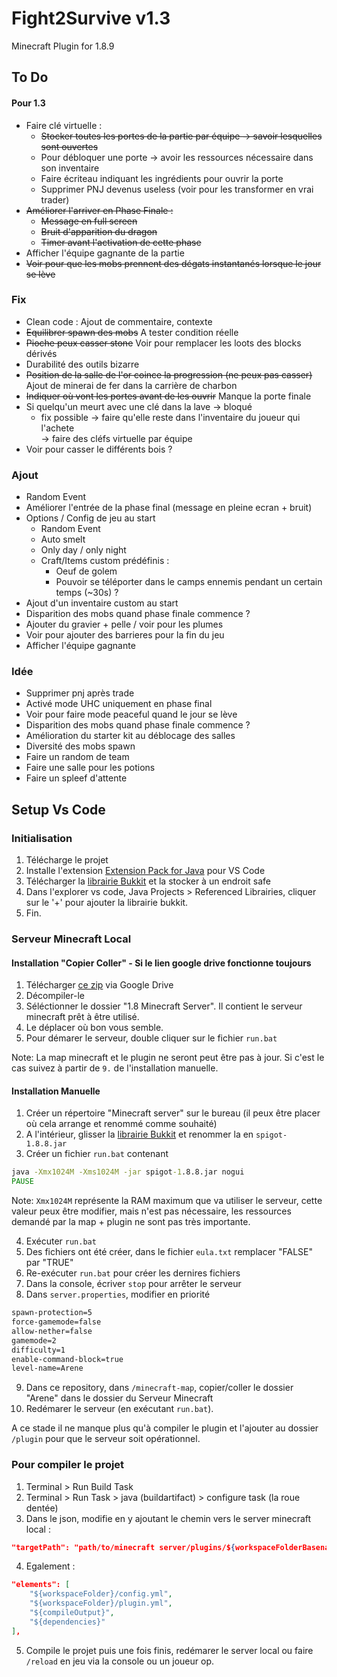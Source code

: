 # Fight2Survive v1.3

Minecraft Plugin for 1.8.9

## To Do

#### Pour 1.3

- Faire clé virtuelle :
    - ~~Stocker toutes les portes de la partie par équipe -> savoir lesquelles sont ouvertes~~
    - Pour débloquer une porte -> avoir les ressources nécessaire dans son inventaire
    - Faire écriteau indiquant les ingrédients pour ouvrir la porte
    - Supprimer PNJ devenus useless (voir pour les transformer en vrai trader)
- ~~Améliorer l'arriver en Phase Finale :~~
    - ~~Message en full screen~~
    - ~~Bruit d'apparition du dragon~~
    - ~~Timer avant l'activation de cette phase~~
- Afficher l'équipe gagnante de la partie
- ~~Voir pour que les mobs prennent des dégats instantanés lorsque le jour se lève~~

### Fix

-   Clean code : Ajout de commentaire, contexte
-   ~~Equilibrer spawn des mobs~~ A tester condition réelle
-   ~~Pioche peux casser stone~~ Voir pour remplacer les loots des blocks dérivés
-   Durabilité des outils bizarre
-   ~~Position de la salle de l'or coince la progression (ne peux pas casser)~~ Ajout de minerai de fer dans la carrière de charbon
-   ~~Indiquer où vont les portes avant de les ouvrir~~ Manque la porte finale
-   Si quelqu'un meurt avec une clé dans la lave -> bloqué
    -   fix possible -> faire qu'elle reste dans l'inventaire du joueur qui l'achete \
        -> faire des cléfs virtuelle par équipe
-   Voir pour casser le différents bois ?

### Ajout

-   Random Event
-   Améliorer l'entrée de la phase final (message en pleine ecran + bruit)
-   Options / Config de jeu au start
    -   Random Event
    -   Auto smelt
    -   Only day / only night
    -   Craft/Items custom prédéfinis :
        -   Oeuf de golem
        -   Pouvoir se téléporter dans le camps ennemis pendant un certain temps (~30s) ?
-   Ajout d'un inventaire custom au start
-   Disparition des mobs quand phase finale commence ?
-   Ajouter du gravier + pelle / voir pour les plumes
-   Voir pour ajouter des barrieres pour la fin du jeu
-   Afficher l'équipe gagnante

### Idée

-   Supprimer pnj après trade
-   Activé mode UHC uniquement en phase final
-   Voir pour faire mode peaceful quand le jour se lève
-   Disparition des mobs quand phase finale commence ?
-   Amélioration du starter kit au déblocage des salles
-   Diversité des mobs spawn
-   Faire un random de team
-   Faire une salle pour les potions
-   Faire un spleef d'attente

## Setup Vs Code

### Initialisation

1. Télécharge le projet
2. Installe l'extension [Extension Pack for Java](https://marketplace.visualstudio.com/items?itemName=vscjava.vscode-java-pack) pour VS Code
3. Télécharger la [librairie Bukkit](https://drive.google.com/file/d/18oXDvNw4vY8TLZLlGhJXhrQaC6Yr_xYd/view?usp=drive_link) et la stocker à un endroit safe
4. Dans l'explorer vs code, Java Projects > Referenced Librairies, cliquer sur le '+' pour ajouter la librairie bukkit.
5. Fin.

### Serveur Minecraft Local

#### Installation "Copier Coller" - Si le lien google drive fonctionne toujours

1. Télécharger [ce zip](https://drive.google.com/file/d/1wokNxDip6mNsxHQbjXGU0lp5UpJW7k-1/view?usp=drive_link) via Google Drive
2. Décompiler-le
3. Séléctionner le dossier "1.8 Minecraft Server". Il contient le serveur minecraft prêt à être utilisé.
4. Le déplacer où bon vous semble.
5. Pour démarer le serveur, double cliquer sur le fichier `run.bat`

Note: La map minecraft et le plugin ne seront peut être pas à jour. Si c'est le cas suivez à partir de `9.` de l'installation manuelle.

#### Installation Manuelle

1. Créer un répertoire "Minecraft server" sur le bureau (il peux être placer où cela arrange et renommé comme souhaité)
2. A l'intérieur, glisser la [librairie Bukkit](https://drive.google.com/file/d/18oXDvNw4vY8TLZLlGhJXhrQaC6Yr_xYd/view?usp=drive_link) et renommer la en `spigot-1.8.8.jar`
3. Créer un fichier `run.bat` contenant

```bat
java -Xmx1024M -Xms1024M -jar spigot-1.8.8.jar nogui
PAUSE
```

Note: `Xmx1024M` représente la RAM maximum que va utiliser le serveur, cette valeur peux être modifier, mais n'est pas nécessaire, les ressources demandé par la map + plugin ne sont pas très importante.

4. Exécuter `run.bat`
5. Des fichiers ont été créer, dans le fichier `eula.txt` remplacer "FALSE" par "TRUE"
6. Re-exécuter `run.bat` pour créer les dernires fichiers
7. Dans la console, écriver `stop` pour arrêter le serveur
8. Dans `server.properties`, modifier en priorité

```txt
spawn-protection=5
force-gamemode=false
allow-nether=false
gamemode=2
difficulty=1
enable-command-block=true
level-name=Arene
```

9. Dans ce repository, dans `/minecraft-map`, copier/coller le dossier "Arene" dans le dossier du Serveur Minecraft
10. Redémarer le serveur (en exécutant `run.bat`).

A ce stade il ne manque plus qu'à compiler le plugin et l'ajouter au dossier `/plugin` pour que le serveur soit opérationnel.

### Pour compiler le projet

1. Terminal > Run Build Task
2. Terminal > Run Task > java (buildartifact) > configure task (la roue dentée)
3. Dans le json, modifie en y ajoutant le chemin vers le server minecraft local :

```json
"targetPath": "path/to/minecraft server/plugins/${workspaceFolderBasename}.jar",
```

4. Egalement :

```json
"elements": [
    "${workspaceFolder}/config.yml",
    "${workspaceFolder}/plugin.yml",
    "${compileOutput}",
    "${dependencies}"
],
```

5. Compile le projet puis une fois finis, redémarer le server local ou faire `/reload` en jeu via la console ou un joueur op.

